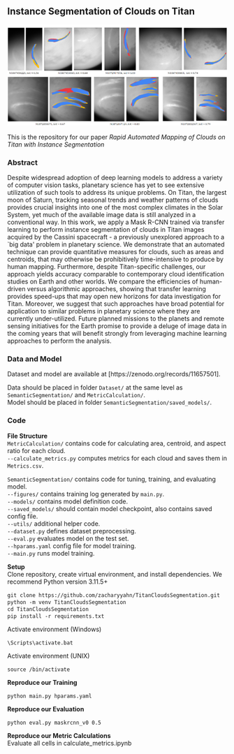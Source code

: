 <h2>Instance Segmentation of Clouds on Titan</h2>

![Header Figure](/assets/iou_compare7.png)

This is the repository for our paper _Rapid Automated Mapping of Clouds on Titan with Instance Segmentation_

<h3>Abstract</h3>
Despite widespread adoption of deep learning models to address a variety of computer vision tasks, planetary science has yet to see extensive utilization of such tools to address its unique problems. On Titan, the largest moon of Saturn, tracking seasonal trends and weather patterns of clouds provides crucial insights into one of the most complex climates in the Solar System, yet much of the available image data is still analyzed in a conventional way. In this work, we apply a Mask R-CNN trained via transfer learning to perform instance segmentation of clouds in Titan images acquired by the Cassini spacecraft - a previously unexplored approach to a `big data' problem in planetary science. We demonstrate that an automated technique can provide quantitative measures for clouds, such as areas and centroids, that may otherwise be prohibitively time-intensive to produce by human mapping. Furthermore, despite Titan-specific challenges, our approach yields accuracy comparable to contemporary cloud identification studies on Earth and other worlds. We compare the efficiencies of human-driven versus algorithmic approaches, showing that transfer learning provides speed-ups that may open new horizons for data investigation for Titan. Moreover, we suggest that such approaches have broad potential for application to similar problems in planetary science where they are currently under-utilized. Future planned missions to the planets and remote sensing initiatives for the Earth promise to provide a deluge of image data in the coming years that will benefit strongly from leveraging machine learning approaches to perform the analysis.

<h3>Data and Model</h3>
Dataset and model are available at [https://zenodo.org/records/11657501]. 

Data should be placed in folder `Dataset/` at the same level as `SemanticSegmentation/` and `MetricCalculation/`. <br>
Model should be placed in folder `SemanticSegmentation/saved_models/`. <br>

<h3>Code</h3>

**File Structure** <br>
`MetricCalculation/` contains code for calculating area, centroid, and aspect ratio for each cloud. <br>
`--calculate_metrics.py` computes metrics for each cloud and saves them in `Metrics.csv`.

`SemanticSegmentation/` contains code for tuning, training, and evaluating model. <br>
`--figures/` contains training log generated by `main.py`. <br>
`--models/` contains model definition code. <br>
`--saved_models/` should contain model checkpoint, also contains saved config file.<br>
`--utils/` additional helper code. <br>
`--dataset.py` defines dataset preprocessing. <br>
`--eval.py` evaluates model on the test set. <br>
`--hparams.yaml` config file for model training. <br>
`--main.py` runs model training. <br>

**Setup**<br>
Clone repository, create virtual environment, and install dependencies. We recommend Python version 3.11.5+
```
git clone https://github.com/zacharyyahn/TitanCloudsSegmentation.git
python -m venv TitanCloudsSegmentation
cd TitanCloudsSegmentation
pip install -r requirements.txt
```
Activate environment (Windows)
```
\Scripts\activate.bat
```

Activate environment (UNIX)
```
source /bin/activate
```

**Reproduce our Training** <br>
```
python main.py hparams.yaml
```

**Reproduce our Evaluation** <br>
```
python eval.py maskrcnn_v0 0.5
```

**Reproduce our Metric Calculations** <br>
Evaluate all cells in calculate_metrics.ipynb
